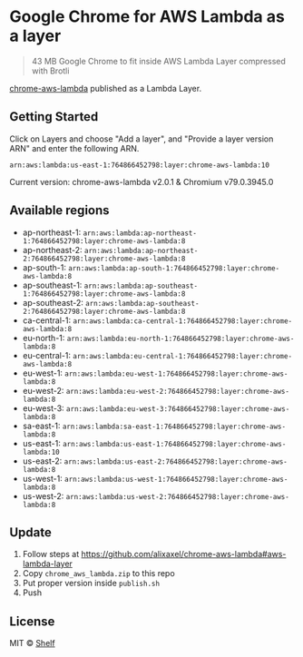 # Google Chrome for AWS Lambda as a layer

> 43 MB Google Chrome to fit inside AWS Lambda Layer compressed with Brotli

[chrome-aws-lambda](https://github.com/alixaxel/chrome-aws-lambda) published as a Lambda Layer.

## Getting Started

Click on Layers and choose "Add a layer", and "Provide a layer version
ARN" and enter the following ARN.

```
arn:aws:lambda:us-east-1:764866452798:layer:chrome-aws-lambda:10
```

Current version: chrome-aws-lambda v2.0.1 & Chromium v79.0.3945.0

## Available regions

* ap-northeast-1: `arn:aws:lambda:ap-northeast-1:764866452798:layer:chrome-aws-lambda:8`
* ap-northeast-2: `arn:aws:lambda:ap-northeast-2:764866452798:layer:chrome-aws-lambda:8`
* ap-south-1: `arn:aws:lambda:ap-south-1:764866452798:layer:chrome-aws-lambda:8`
* ap-southeast-1: `arn:aws:lambda:ap-southeast-1:764866452798:layer:chrome-aws-lambda:8`
* ap-southeast-2: `arn:aws:lambda:ap-southeast-2:764866452798:layer:chrome-aws-lambda:8`
* ca-central-1: `arn:aws:lambda:ca-central-1:764866452798:layer:chrome-aws-lambda:8`
* eu-north-1: `arn:aws:lambda:eu-north-1:764866452798:layer:chrome-aws-lambda:8`
* eu-central-1: `arn:aws:lambda:eu-central-1:764866452798:layer:chrome-aws-lambda:8`
* eu-west-1: `arn:aws:lambda:eu-west-1:764866452798:layer:chrome-aws-lambda:8`
* eu-west-2: `arn:aws:lambda:eu-west-2:764866452798:layer:chrome-aws-lambda:8`
* eu-west-3: `arn:aws:lambda:eu-west-3:764866452798:layer:chrome-aws-lambda:8`
* sa-east-1: `arn:aws:lambda:sa-east-1:764866452798:layer:chrome-aws-lambda:8`
* us-east-1: `arn:aws:lambda:us-east-1:764866452798:layer:chrome-aws-lambda:10`
* us-east-2: `arn:aws:lambda:us-east-2:764866452798:layer:chrome-aws-lambda:8`
* us-west-1: `arn:aws:lambda:us-west-1:764866452798:layer:chrome-aws-lambda:8`
* us-west-2: `arn:aws:lambda:us-west-2:764866452798:layer:chrome-aws-lambda:8`


## Update

1. Follow steps at https://github.com/alixaxel/chrome-aws-lambda#aws-lambda-layer
2. Copy `chrome_aws_lambda.zip` to this repo
3. Put proper version inside `publish.sh`
4. Push

## License

MIT © [Shelf](https://shelf.io)

